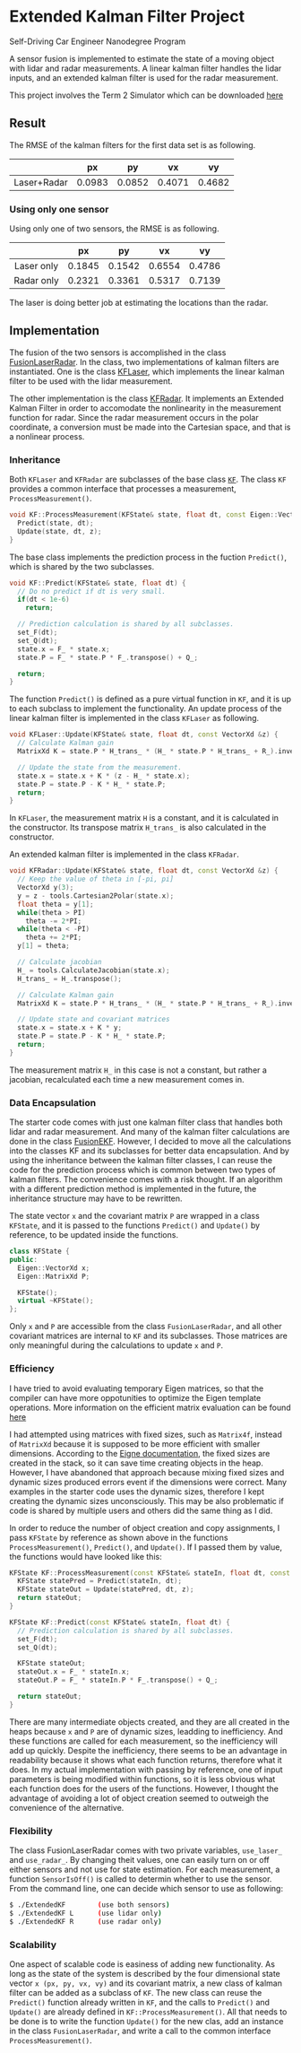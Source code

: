 # Extended Kalman Filter Project
Self-Driving Car Engineer Nanodegree Program

A sensor fusion is implemented to estimate the state of a moving object with lidar and radar measurements. A linear kalman filter handles the lidar inputs, and an extended kalman filter is used for the radar measurement.

This project involves the Term 2 Simulator which can be downloaded [here](https://github.com/udacity/self-driving-car-sim/releases)

## Result

The RMSE of the kalman filters for the first data set is as following.

|           |px       |py      |vx      |vy      |
|:---------:|:-------:|:------:|:------:|:------:|
|Laser+Radar|0.0983   |0.0852  |0.4071  |0.4682  |

### Using only one sensor

Using only one of two sensors, the RMSE is as following.

|           |px       |py      |vx      |vy      |
|:---------:|:-------:|:------:|:------:|:------:|
|Laser only |0.1845   |0.1542  |0.6554  |0.4786  |
|Radar only |0.2321   |0.3361  |0.5317  |0.7139  |

The laser is doing better job at estimating the locations than the radar.

## Implementation

The fusion of the two sensors is accomplished in the class [FusionLaserRadar](https://github.com/donele/CarND-Extended-Kalman-Filter/blob/master/src/FusionLaserRadar.cpp). In the class, two implementations of kalman filters are instantiated. One is the class [KFLaser](https://github.com/donele/CarND-Extended-Kalman-Filter/blob/master/src/KFLaser.cpp), which implements the linear kalman filter to be used with the lidar measurement.

The other implementation is the class [KFRadar](https://github.com/donele/CarND-Extended-Kalman-Filter/blob/master/src/KFRadar.cpp). It implements an Extended Kalman Filter in order to accomodate the nonlinearity in the measurement function for radar. Since the radar measurement occurs in the polar coordinate, a conversion must be made into the Cartesian space, and that is a nonlinear process.

### Inheritance

Both `KFLaser` and `KFRadar` are subclasses of the base class [`KF`](https://github.com/donele/CarND-Extended-Kalman-Filter/blob/master/src/KF.cpp). The class `KF` provides a common interface that processes a measurement, `ProcessMeasurement()`.

```c++
void KF::ProcessMeasurement(KFState& state, float dt, const Eigen::VectorXd& z) {
  Predict(state, dt);
  Update(state, dt, z);
}
```

The base class implements the prediction process in the fuction `Predict()`, which is shared by the two subclasses.

```c++
void KF::Predict(KFState& state, float dt) {
  // Do no predict if dt is very small.
  if(dt < 1e-6)
    return;

  // Prediction calculation is shared by all subclasses.
  set_F(dt);
  set_Q(dt);
  state.x = F_ * state.x;
  state.P = F_ * state.P * F_.transpose() + Q_;

  return;
}
```

The function `Predict()` is defined as a pure virtual function in `KF`, and it is up to each subclass to implement the functionality. An update process of the linear kalman filter is implemented in the class `KFLaser` as following.

```c++
void KFLaser::Update(KFState& state, float dt, const VectorXd &z) {
  // Calculate Kalman gain
  MatrixXd K = state.P * H_trans_ * (H_ * state.P * H_trans_ + R_).inverse();

  // Update the state from the measurement.
  state.x = state.x + K * (z - H_ * state.x);
  state.P = state.P - K * H_ * state.P;
  return;
}
```

In `KFLaser`, the measurement matrix `H` is a constant, and it is calculated in the constructor. Its transpose matrix `H_trans_` is also calculated in the constructor.

An extended kalman filter is implemented in the class `KFRadar`.
```c++
void KFRadar::Update(KFState& state, float dt, const VectorXd &z) {
  // Keep the value of theta in [-pi, pi]
  VectorXd y(3);
  y = z - tools.Cartesian2Polar(state.x);
  float theta = y[1];
  while(theta > PI)
    theta -= 2*PI;
  while(theta < -PI)
    theta += 2*PI;
  y[1] = theta;

  // Calculate jacobian
  H_ = tools.CalculateJacobian(state.x);
  H_trans_ = H_.transpose();

  // Calculate Kalman gain
  MatrixXd K = state.P * H_trans_ * (H_ * state.P * H_trans_ + R_).inverse();

  // Update state and covariant matrices
  state.x = state.x + K * y;
  state.P = state.P - K * H_ * state.P;
  return;
}
```

The measurement matrix `H_` in this case is not a constant, but rather a jacobian, recalculated each time a new measurement comes in.
 
### Data Encapsulation

The starter code comes with just one kalman filter class that handles both lidar and radar measurement. And many of the kalman filter calculations are done in the class [FusionEKF](https://github.com/udacity/CarND-Extended-Kalman-Filter-Project/blob/master/src/FusionEKF.cpp). However, I decided to move all the calculations into the classes KF and its subclasses for better data encapsulation. And by using the inheritance between the kalman filter classes, I can reuse the code for the prediction process which is common between two types of kalman filters. The convenience comes with a risk thought. If an algorithm with a different prediction method is implemented in the future, the inheritance structure may have to be rewritten.

The state vector `x` and the covariant matrix `P` are wrapped in a class `KFState`, and it is passed to the functions `Predict()` and `Update()` by reference, to be updated inside the functions.

```c++
class KFState {
public:
  Eigen::VectorXd x;
  Eigen::MatrixXd P;

  KFState();
  virtual ~KFState();
};
```

Only `x` and `P` are accessible from the class `FusionLaserRadar`, and all other covariant matrices are internal to `KF` and its subclasses. Those matrices are only meaningful during the calculations to update `x` and `P`.

### Efficiency

I have tried to avoid evaluating temporary Eigen matrices, so that the compiler can have more oppotunities to optimize the Eigen template operations. More information on the efficient matrix evaluation can be found [here](http://eigen.tuxfamily.org/dox/TopicWritingEfficientProductExpression.html)

I had attempted using matrices with fixed sizes, such as `Matrix4f`, instead of `MatrixXd` because it is supposed to be more efficient with smaller dimensions. According to the [Eigne documentation](https://eigen.tuxfamily.org/dox/group__tutorialmatrixclass.html), the fixed sizes are created in the stack, so it can save time creating objects in the heap. However, I have abandoned that approach because mixing fixed sizes and dynamic sizes produced errors event if the dimensions were correct. Many examples in the starter code uses the dynamic sizes, therefore I kept creating the dynamic sizes unconsciously. This may be also problematic if code is shared by multiple users and others did the same thing as I did.

In order to reduce the number of object creation and copy assignments, I pass `KFState` by reference as shown above in the functions `ProcessMeasurement()`, `Predict()`, and `Update()`. If I passed them by value, the functions would have looked like this:

```c++
KFState KF::ProcessMeasurement(const KFState& stateIn, float dt, const Eigen::VectorXd& z) {
  KFState statePred = Predict(stateIn, dt);
  KFState stateOut = Update(statePred, dt, z);
  return stateOut;
}

KFState KF::Predict(const KFState& stateIn, float dt) {
  // Prediction calculation is shared by all subclasses.
  set_F(dt);
  set_Q(dt);

  KFState stateOut;
  stateOut.x = F_ * stateIn.x;
  stateOut.P = F_ * stateIn.P * F_.transpose() + Q_;

  return stateOut;
}
```

There are many intermediate objects created, and they are all created in the heaps because `x` and `P` are of dynamic sizes, leadding to inefficiency. And these functions are called for each measurement, so the inefficiency will add up quickly. Despite the inefficiency, there seems to be an advantage in readability because it shows what each function returns, therefore what it does. In my actual implementation with passing by reference, one of input parameters is being modified within functions, so it is less obvious what each function does for the users of the functions. However, I thought the advantage of avoiding a lot of object creation seemed to outweigh the convenience of the alternative.

### Flexibility

The class FusionLaserRadar comes with two private variables, `use_laser_` and `use_radar_`. By changing theit values, one can easily turn on or off either sensors and not use for state estimation. For each measurement, a function `SensorIsOff()` is called to determin whether to use the sensor. From the command line, one can decide which sensor to use as following:

```bash
$ ./ExtendedKF        (use both sensors)
$ ./ExtendedKF L      (use lidar only)
$ ./ExtendedKF R      (use radar only)
```

### Scalability

One aspect of scalable code is easiness of adding new functionality. As long as the state of the system is described by the four dimensional state vector `x (px, py, vx, vy)` and its covariant matrix, a new class of kalman filter can be added as a subclass of `KF`.
The new class can reuse the `Predict()` function already written in `KF`, and the calls to `Predict()` and `Update()` are already defined in `KF::ProcessMeasurement()`.
All that needs to be done is to write the function `Update()` for the new clas, add an instance in the class `FusionLaserRadar`, and write a call to the common interface `ProcessMeasurement()`.

